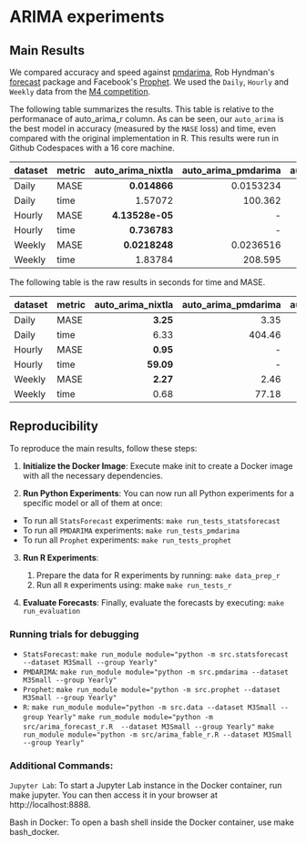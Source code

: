 # ARIMA experiments

## Main Results

We compared accuracy and speed against [pmdarima](https://github.com/alkaline-ml/pmdarima), Rob Hyndman's [forecast](https://github.com/robjhyndman/forecast) package and Facebook's [Prophet](https://github.com/facebook/prophet). We used the `Daily`, `Hourly` and `Weekly` data from the [M4 competition](https://www.sciencedirect.com/science/article/pii/S0169207019301128). 

The following table summarizes the results. This table is relative to the performanace of auto_arima_r column. As can be seen, our `auto_arima` is the best model in accuracy (measured by the `MASE` loss) and time, even compared with the original implementation in R. This results were run in Github Codespaces with a 16 core machine.

| dataset | metric | auto_arima_nixtla | auto_arima_pmdarima | auto_arima_r | prophet |
| :------ | :----- | ----------------: | ------------------: | -----------: | ------: |
| Daily   | MASE   |      **0.014866** |           0.0153234 |            1 |       - |
| Daily   | time   |           1.57072 |             100.362 |        **1** |       - |
| Hourly  | MASE   |   **4.13528e-05** |                   - |            1 |    1.79 |
| Hourly  | time   |      **0.736783** |                   - |            1 |   16.04 |
| Weekly  | MASE   |     **0.0218248** |           0.0236516 |            1 |    7.26 |
| Weekly  | time   |           1.83784 |             208.595 |        **1** |   23.31 |

The following table is the raw results in seconds for time and MASE. 

 | dataset | metric | auto_arima_nixtla | auto_arima_pmdarima | auto_arima_r | prophet |
 | :------ | :----- | ----------------: | ------------------: | -----------: | ------: |
 | Daily   | MASE   |          **3.25** |                3.35 |       218.62 |       - |
 | Daily   | time   |              6.33 |              404.46 |     **4.03** |       - |
 | Hourly  | MASE   |          **0.95** |                   - |        22973 |    1.79 |
 | Hourly  | time   |         **59.09** |                   - |         80.2 |   16.04 |
 | Weekly  | MASE   |          **2.27** |                2.46 |       104.01 |    7.26 |
 | Weekly  | time   |              0.68 |               77.18 |     **0.37** |   23.31 |



## Reproducibility
To reproduce the main results, follow these steps:

1. **Initialize the Docker Image**: Execute make init to create a Docker image with all the necessary dependencies.


2. **Run Python Experiments**: You can now run all Python experiments for a specific model or all of them at once:

- To run all `StatsForecast` experiments: `make run_tests_statsforecast`
- To run all `PMDARIMA` experiments: `make run_tests_pmdarima`
- To run all `Prophet` experiments: `make run_tests_prophet`

3. **Run R Experiments**:

    1. Prepare the data for R experiments by running: `make data_prep_r`
    2. Run all `R` experiments using: make `make run_tests_r`

4. **Evaluate Forecasts**: Finally, evaluate the forecasts by executing: `make run_evaluation`

### Running trials for debugging 
- `StatsForecast`:
`make run_module module="python -m src.statsforecast --dataset M3Small --group Yearly"`
- `PMDARIMA`:
`make run_module module="python -m src.pmdarima --dataset M3Small --group Yearly"`
- `Prophet`:
`make run_module module="python -m src.prophet --dataset M3Small --group Yearly"`
- `R`:
`make run_module module="python -m src.data --dataset M3Small --group Yearly"`
`make run_module module="python -m src/arima_forecast_r.R  --dataset M3Small --group Yearly"`
`make run_module module="python -m src/arima_fable_r.R --dataset M3Small --group Yearly"`

### Additional Commands:

`Jupyter Lab`: To start a Jupyter Lab instance in the Docker container, run make jupyter. You can then access it in your browser at http://localhost:8888.

Bash in Docker: To open a bash shell inside the Docker container, use make bash_docker.
